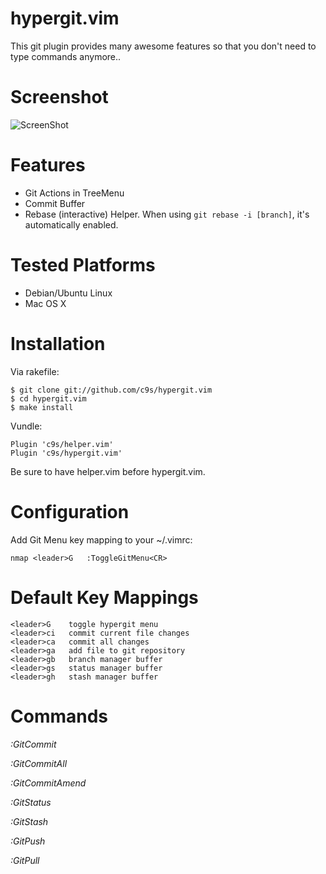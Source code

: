 hypergit.vim
===================

This git plugin provides many awesome features so that you don't need to type commands anymore..

Screenshot
===========

![ScreenShot](https://github.com/c9s/hypergit.vim/raw/master/screenshot.png)

Features
===========

* Git Actions in TreeMenu 
* Commit Buffer
* Rebase (interactive) Helper. When using `git rebase -i [branch]`, it's automatically enabled.

Tested Platforms
================

* Debian/Ubuntu Linux
* Mac OS X

Installation
=============

Via rakefile:

    $ git clone git://github.com/c9s/hypergit.vim
    $ cd hypergit.vim
    $ make install

Vundle:

```vim
Plugin 'c9s/helper.vim'
Plugin 'c9s/hypergit.vim'
```

Be sure to have helper.vim before hypergit.vim.

Configuration
=================

Add Git Menu key mapping to your ~/.vimrc:

    nmap <leader>G   :ToggleGitMenu<CR>

Default Key Mappings
====================

    <leader>G    toggle hypergit menu
    <leader>ci   commit current file changes
    <leader>ca   commit all changes
    <leader>ga   add file to git repository
    <leader>gb   branch manager buffer
    <leader>gs   status manager buffer
    <leader>gh   stash manager buffer

Commands
========

*:GitCommit*

*:GitCommitAll*

*:GitCommitAmend*

*:GitStatus*

*:GitStash*

*:GitPush*

*:GitPull*
